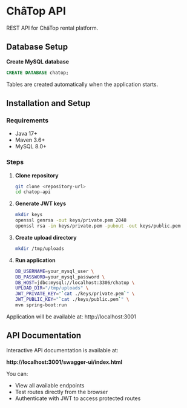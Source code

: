 # ChâTop API

REST API for ChâTop rental platform.

## Database Setup

**Create MySQL database**
```sql
CREATE DATABASE chatop;
```

Tables are created automatically when the application starts.

## Installation and Setup

### Requirements

- Java 17+
- Maven 3.6+
- MySQL 8.0+

### Steps

1. **Clone repository**
   ```bash
   git clone <repository-url>
   cd chatop-api
   ```

2. **Generate JWT keys**
   ```bash
   mkdir keys
   openssl genrsa -out keys/private.pem 2048
   openssl rsa -in keys/private.pem -pubout -out keys/public.pem
   ```

3. **Create upload directory**
   ```bash
   mkdir /tmp/uploads
   ```

4. **Run application**
   ```bash
   DB_USERNAME=your_mysql_user \
   DB_PASSWORD=your_mysql_password \
   DB_HOST=jdbc:mysql://localhost:3306/chatop \
   UPLOAD_DIR="/tmp/uploads" \
   JWT_PRIVATE_KEY="`cat ./keys/private.pem`" \
   JWT_PUBLIC_KEY="`cat ./keys/public.pem`" \
   mvn spring-boot:run
   ```

Application will be available at: http://localhost:3001

## API Documentation

Interactive API documentation is available at:

**http://localhost:3001/swagger-ui/index.html**

You can:
- View all available endpoints
- Test routes directly from the browser
- Authenticate with JWT to access protected routes

